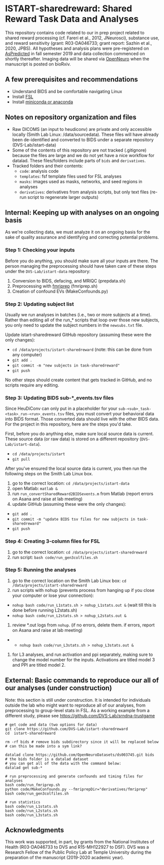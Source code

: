 # ISTART-sharedreward: Shared Reward Task Data and Analyses
This repository contains code related to our in prep project related to shared reward processing (cf. Fareri et al., 2012, JNeurosci), substance use, and reward sensitivity (grant: R03-DA046733; grant report: Sazhin et al., 2020, JPBS). All hypotheses and analysis plans were pre-registered on [AsPredicted][aspredicted] in fall semester 2019 and data collection commenced on shortly thereafter. Imaging data will be shared via [OpenNeuro][openneuro] when the manuscript is posted on bioRxiv.


## A few prerequisites and recommendations
- Understand BIDS and be comfortable navigating Linux
- Install [FSL](https://fsl.fmrib.ox.ac.uk/fsl/fslwiki/FslInstallation)
- Install [miniconda or anaconda](https://stackoverflow.com/questions/45421163/anaconda-vs-miniconda)


## Notes on repository organization and files
- Raw DICOMS (an input to heudiconv) are private and only accessible locally (Smith Lab Linux: /data/sourcedata). These files will have already been de-identified and converted to BIDS under a separate repository (DVS-Lab/istart-data)
- Some of the contents of this repository are not tracked (.gitignore) because the files are large and we do not yet have a nice workflow for datalad. These files/folders include parts of `bids` and `derivatives`.
- Tracked folders and their contents:
  - `code`: analysis code
  - `templates`: fsf template files used for FSL analyses
  - `masks`: images used as masks, networks, and seed regions in analyses
  - `derivatives`: derivatives from analysis scripts, but only text files (re-run script to regenerate larger outputs)

## Internal: Keeping up with analyses on an ongoing basis
As we're collecting data, we must analyze it on an ongoing basis for the sake of quality assurance and identifying and correcting potential problems.

### Step 1: Checking your inputs
Before you do anything, you should make sure all your inputs are there. The person managing the preprocessing should have taken care of these steps under the `DVS-Lab/istart-data` repository:
1. Conversion to BIDS, defacing, and MRIQC (prepdata.sh)
1. Preprocessing with [fmriprep][fmriprep] (fmriprep.sh)
1. Creation of confound EVs (MakeConfounds.py)

### Step 2: Updating subject list
Usually we run analyses in batches (i.e., two or more subjects at a time). Rather than editing all of the run_* scripts that loop over those new subjects, you only need to update the subject numbers in the `newsubs.txt` file.

Update istart-sharedreward GitHub repository (assuming these were the only changes):
- `cd /data/projects/istart-sharedreward` (note: this can be done from any computer)
- `git add .`
- `git commit -m "new subjects in task-sharedreward"`
- `git push`

No other steps should create content that gets tracked in GitHub, and no scripts require any editing.

### Step 3: Updating BIDS sub-*\_events.tsv files
Since HeuDiConv can only put in a placeholder for your `sub-<sub>_task-<task>_run-<run>_events.tsv` files, you must convert your behavioral data into BIDS format. Those converted data should live with the other BIDS data. For the project in this repository, here are the steps you'd take.

First, before you do anything else, make sure local source data is current. These source data (or raw data) is stored on a different repository (`DVS-Lab/istart-data`).
  - `cd /data/projects/istart`
  - `git pull`

After you've ensured the local source data is current, you then run the following steps on the Smith Lab Linux box.
1. go to the correct location: `cd /data/projects/istart-data`
1. open Matlab: `matlab &`
1. run `run_convertSharedReward2BIDSevents.m` from Matlab (report errors on Asana and raise at lab meeting)
1. update GitHub (assuming these were the only changes):
  - `git add .`
  - `git commit -m "update BIDS tsv files for new subjects in task-sharedreward"`
  - `git push`


### Step 4: Creating 3-column files for FSL
1. go to the correct location: `cd /data/projects/istart-sharedreward`
1. run script: `bash code/run_gen3colfiles.sh`

### Step 5: Running the analyses
1. go to the correct location on the Smith Lab Linux box: `cd /data/projects/istart-sharedreward`
1. run scripts with nohup (prevents process from hanging up if you close your computer or lose your connection):
  - `nohup bash code/run_L1stats.sh > nohup_L1stats.out &` (wait till this is done before running L2stats.sh)
  - `nohup bash code/run_L2stats.sh > nohup_L2stats.out &`
1. review *.out logs from `nohup`. (if no errors, delete them. if errors, report on Asana and raise at lab meeting)
  - - `nohup bash code/run_L3stats.sh > nohup_L3stats.out &`
1. for L3 analyses, and run activation and ppi separately, making sure to change the model number for the inputs. Activations are titled model 3 and PPI are titled model 2.



## External: Basic commands to reproduce our all of our analyses (under construction)
Note: this section is still under construction. It is intended for individuals outside the lab who might want to reproduce all of our analyses, from preprocessing to group-level stats in FSL. As a working example from a different study, please see https://github.com/DVS-Lab/srndna-trustgame

```
# get code and data (two options for data)
git clone https://github.com/DVS-Lab/istart-sharedreward
cd  istart-sharedreward

rm -rf bids # remove bids subdirectory since it will be replaced below
# can this be made into a sym link?

datalad clone https://github.com/OpenNeuroDatasets/ds003745.git bids
# the bids folder is a datalad dataset
# you can get all of the data with the command below:
datalad get sub-*

# run preprocessing and generate confounds and timing files for analyses
bash code/run_fmriprep.sh
python code/MakeConfounds.py --fmriprepDir="derivatives/fmriprep"
bash code/run_gen3colfiles.sh

# run statistics
bash code/run_L1stats.sh
bash code/run_L2stats.sh
bash code/run_L3stats.sh
```


## Acknowledgments
This work was supported, in part, by grants from the National Institutes of Health (R03-DA046733 to DVS and R15-MH122927 to DSF). DVS was a Research Fellow of the Public Policy Lab at Temple University during the preparation of the manuscript (2019-2020 academic year).

[openneuro]: https://openneuro.org/
[fmriprep]: http://fmriprep.readthedocs.io/en/latest/index.html
[aspredicted]: https://aspredicted.org/blind.php?x=SFX_MXL

